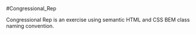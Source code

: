 #Congressional_Rep

Congressional Rep is an exercise using semantic HTML and CSS BEM class naming convention.